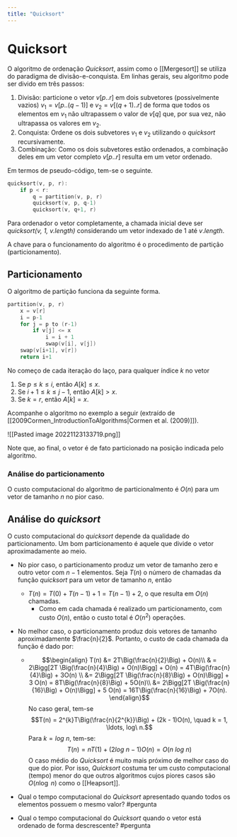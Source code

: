```yaml
---
title: "Quicksort"
---
```


# Quicksort

O algoritmo de ordenação *Quicksort*, assim como o [[Mergesort]] se utiliza do paradigma de divisão-e-conquista. Em linhas gerais, seu algoritmo pode ser divido em três passos:

1. Divisão: particione o vetor $v[p..r]$ em dois subvetores (possivelmente vazios) $v_1 = v[p..(q-1)]$ e $v_2 = v[(q+1).. r]$ de forma que todos os elementos em $v_1$ não ultrapassem o valor de $v[q]$ que, por sua vez, não ultrapassa os valores em $v_2$.
2. Conquista: Ordene os dois subvetores $v_1$ e $v_2$ utilizando o *quicksort* recursivamente.
3. Combinação: Como os dois subvetores estão ordenados, a combinação deles em um vetor completo $v[p..r]$ resulta em um vetor ordenado.

Em termos de pseudo-código, tem-se o seguinte.

```cpp
quicksort(v, p, r):
	if p < r:
		q = partition(v, p, r)
		quicksort(v, p, q-1)
		quicksort(v, q+1, r)
```

Para ordenador o vetor completamente, a chamada inicial deve ser *quicksort(v, 1, v.length)* considerando um vetor indexado de $1$ até $v.length$. 

A chave para o funcionamento do algoritmo é o procedimento de partição (particionamento).

## Particionamento

O algoritmo de partição funciona da seguinte forma.

```cpp
partition(v, p, r)
	x = v[r]
	i = p-1
	for j = p to (r-1)
		if v[j] <= x
			i = i + 1
			swap(v[i], v[j])
	swap(v[i+1], v[r])
	return i+1
```
	
No começo de cada iteração do laço, para qualquer índice $k$ no vetor
1. Se $p \leq k \leq i$, então $A[k] \leq x$.
2. Se $i+1 \leq k \leq j-1$, então $A[k] > x$.
3. Se $k = r$, então $A[k] = x$.

Acompanhe o algoritmo no exemplo a seguir (extraído de [[2009Cormen_IntroductionToAlgorithms|Cormen et al. (2009)]]).

![[Pasted image 20221123133719.png]]

Note que, ao final, o vetor é de fato particionado na posição indicada pelo algoritmo. 

### Análise do particionamento

O custo computacional do algoritmo de particionalmento é $O(n)$ para um vetor de tamanho $n$ no pior caso. 


## Análise do *quicksort*

O custo computacional do *quicksort* depende da qualidade do particionamento. Um bom particionamento é aquele que divide o vetor aproximadamente ao meio. 

- No pior caso, o particionamento produz um vetor de tamanho zero e outro vetor com $n-1$ elementos. Seja $T(n)$ o número de chamadas da função *quicksort* para um vetor de tamanho $n$, então
	- $T(n) = T(0) + T(n-1) + 1 = T(n-1) + 2$, o que resulta em $O(n)$ chamadas.
		- Como em cada chamada é realizado um particionamento, com custo $O(n)$, então o custo total é $O(n^2)$ operações.
- No melhor caso, o particionamento produz dois vetores de tamanho aproximadamente $\frac{n}{2}$. Portanto, o custo de cada chamada da função é dado por:
	- $$\begin{align} T(n) &=  2T\Big(\frac{n}{2}\Big) + O(n)\\ & = 2\Bigg[2T \Big(\frac{n}{4}\Big) + O(n)\Bigg] + O(n) = 4T\Big(\frac{n}{4}\Big) + 3O(n) \\ &= 2\Bigg[2T \Big(\frac{n}{8}\Big) + O(n)\Bigg] + 3 O(n) =  8T\Big(\frac{n}{8}\Big) + 5O(n)\\ &= 2\Bigg[2T \Big(\frac{n}{16}\Big) + O(n)\Bigg] + 5 O(n) = 16T\Big(\frac{n}{16}\Big) + 7O(n). \end{align}$$ No caso geral, tem-se $$T(n) = 2^{k}T\Big(\frac{n}{2^{k}}\Big) + (2k - 1)O(n), \quad k = 1, \ldots, log\ n.$$ Para $k = log\ n$, tem-se: $$T(n) = nT(1) + (2log\ n - 1)O(n) = O(n\ log\ n)$$ O caso médio do *Quicksort* é muito mais próximo de melhor caso do que do pior. Por isso, *Quicksort* costuma ter um custo computacional (tempo) menor do que outros algoritmos cujos piores casos são $O(n\log\ n)$ como o [[Heapsort]].

- Qual o tempo computacional do *Quicksort* apresentado quando todos os elementos possuem o mesmo valor? #pergunta 
- Qual o tempo computacional do *Quicksort* quando o vetor está ordenado de forma descrescente? #pergunta 